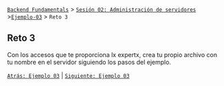 [`Backend Fundamentals`](../../README.md) > [`Sesión 02: Administración de servidores`](../README.md) >[`Ejemplo-03`](../Ejemplo-03) > `Reto 3`
	
## Reto 3

Con los accesos que te proporciona lx expertx, crea tu propio archivo con tu nombre en el servidor siguiendo los pasos del ejemplo.

[`Atrás: Ejemplo 03`](../Ejemplo-03) | [`Siguiente: Ejemplo 03`](../README.md)
